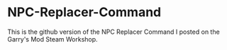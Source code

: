# NPC-Replacer-Command
This is the github version of the NPC Replacer Command I posted on the Garry's Mod Steam Workshop.
